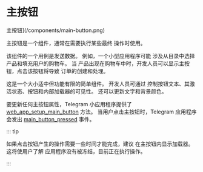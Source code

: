 # 主按钮

主按钮](/components/main-button.png)

主按钮是一个组件，通常在需要执行某些最终
操作时使用。

该组件的一个用例是发送数据。 例如，一个小型应用程序可能
涉及从目录中选择产品和填充用户的购物车。 当
产品出现在购物车中时，开发人员可以显示主按钮，点击该按钮将导致
订单的创建和处理。

这是一个大小适中但功能有限的简单组件。 开发人员可通过
控制按钮文本、其激活状态、按钮和内部加载器的可见性。
还可以更新文字和背景颜色。

要更新任何主按钮属性，Telegram 小应用程序提供了
[web_app_setup_main_button](methods.md#webapp-setup-main-button) 方法。
当用户点击主按钮时，Telegram 应用程序会发出
[main_button_pressed](events.md#main-button-pressed) 事件。

::: tip

如果点击按钮产生的操作需要一些时间才能完成，建议
在主按钮内显示加载器。 这将使用户了解
应用程序没有被冻结，目前正在执行操作。

:::
